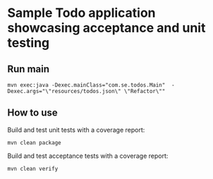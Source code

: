 # Sample Todo application showcasing acceptance and unit testing 

## Run main
```
mvn exec:java -Dexec.mainClass="com.se.todos.Main"  -Dexec.args="\"resources/todos.json\" \"Refactor\""
```

## How to use

Build and test unit tests with a coverage report:

```
mvn clean package
```

Build and test acceptance tests with a coverage report:

```
mvn clean verify
```

